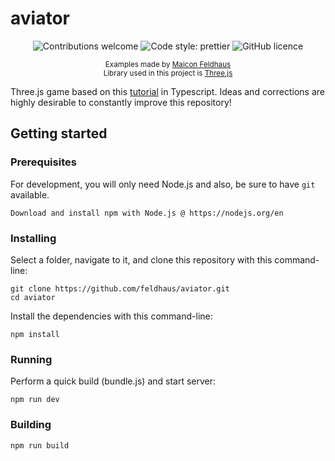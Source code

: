 # aviator

<div align="center">
    
  ![Contributions welcome](https://img.shields.io/badge/contributions-welcome-orange.svg)
  ![Code style: prettier](https://img.shields.io/badge/code_style-prettier-ff69b4.svg)
  ![GitHub licence](https://img.shields.io/github/license/digitsensitive/phaser3-typescript.svg)
    
</div>

<p align="center">
  <sub>
    Examples made by <a href="https://github.com/feldhaus">Maicon Feldhaus</a></br>
    Library used in this project is <a href="https://threejs.org/">Three.js</a>
  </sub>
</p>

Three.js game based on this [tutorial](https://tympanus.net/codrops/2016/04/26/the-aviator-animating-basic-3d-scene-threejs/) in Typescript.
Ideas and corrections are highly desirable to constantly improve this repository!

## Getting started

### Prerequisites

For development, you will only need Node.js and also, be sure to have `git` available.

```
Download and install npm with Node.js @ https://nodejs.org/en
```

### Installing

Select a folder, navigate to it, and clone this repository
with this command-line:

```
git clone https://github.com/feldhaus/aviator.git
cd aviator
```

Install the dependencies with this command-line:

```
npm install
```

### Running

Perform a quick build (bundle.js) and start server:

```
npm run dev
```

### Building

```
npm run build
```
